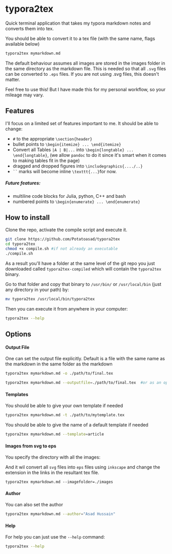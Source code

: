 # typora2tex

Quick terminal application that takes my typora markdown notes and converts them into tex. 

You should be able to convert it to a tex file (with the same name, flags available below) 
```bash
typora2tex mymarkdown.md
```

The default behaviour assumes all images are stored in the images folder in the same directory as the markdown file. This is needed so that all `.svg` files can be converted to `.eps` files. If you are not using .svg files, this doesn't matter. 

Feel free to use this! But I have made this for my personal workflow, so your mileage may vary. 

## Features

I'll focus on a limited set of features important to me. It should be able to change:

- `#` to the appropriate `\section{header}`
- bullet points to `\begin{itemize} ... \end{itemize}`
- Convert all Tables `|A | B|...` into `\begin{longtable} ... \end{longtable}`, (we allow `pandoc` to do it since it's smart when it comes to making tables fit in the page)
- dragged and dropped figures into `\includegraphics{..../..}`
- ` `` ` marks will become inline `\texttt{...}`for now. 

##### Future features:

- multiline code blocks for Julia, python, C++ and bash
- numbered points to `\begin{enumerate} ... \end{enumerate}`

## How to install

Clone the repo, activate the compile script and execute it. 

```bash
git clone https://github.com/Potatoasad/typora2tex
cd typora2tex
chmod +x compile.sh #if not already an executable
./compile.sh
```

As a result you'll have a folder at the same level of the git repo you just downloaded called `typora2tex-compiled` which will contain the `typora2tex` binary. 

Go to that folder and copy that binary to `/usr/bin/` or `/usr/local/bin` (just any directory in your path) by:

```bash
mv typora2tex /usr/local/bin/typora2tex
```

Then you can execute it from anywhere in your computer:

```bash
typora2tex --help
```

## Options

#### Output File

One can set the output file explicitly. Default is a file with the same name as the markdown in the same folder as the markdown

```bash
typora2tex mymarkdown.md -o ./path/to/final.tex
```

```bash
typora2tex mymarkdown.md --outputfile=./path/to/final.tex  #or as an optional parameter
```

#### Templates

You should be able to give your own template if needed

```bash
typora2tex mymarkdown.md -t ./path/to/mytemplate.tex
```

You should be able to give the name of a default template if needed
```bash
typora2tex mymarkdown.md --template=article
```

#### Images from svg to eps

You specify the directory with all the images:

And it wil convert all `svg` files into `eps` files using `inkscape`  and change the extension in the links in the resultant tex file. 

```ba
typora2tex mymarkdown.md --imagefolder=./images
```

#### Author

You can also set the author

```bash
typora2tex mymarkdown.md --author="Asad Hussain"
```

#### Help

For help you can just use the `--help` command:

```bash
typora2tex --help
```

